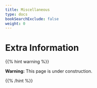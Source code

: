 ```yaml
---
title: Miscellaneous
type: docs
bookSearchExclude: false
weight: 0
---
```


# **Extra Information**


{{% hint warning %}}

**Warning:** This page is under construction.

{{% /hint %}}
